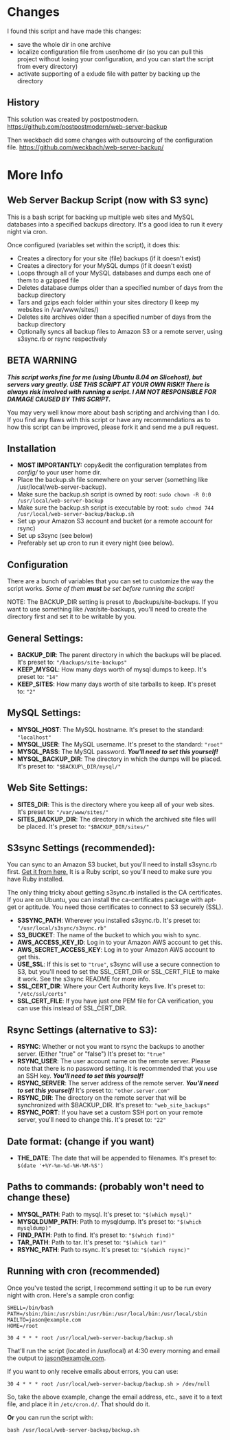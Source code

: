 # Changes

I found this script and have made this changes:
* save the whole dir in one archive
* localize configuration file from user/home dir (so you can pull this project without losing your configuration, and you can start the script from every directory)
* activate supporting of a exlude file with patter by backing up the directory

## History
This solution was created by postpostmodern.
https://github.com/postpostmodern/web-server-backup

Then weckbach did some changes with outsourcing of the configuration file.
https://github.com/weckbach/web-server-backup/


# More Info
## Web Server Backup Script (now with S3 sync)

This is a bash script for backing up multiple web sites and MySQL databases into a specified backups directory. It's a good idea to run it every night via cron.

Once configured (variables set within the script), it does this:

* Creates a directory for your site (file) backups (if it doesn't exist)
* Creates a directory for your MySQL dumps (if it doesn't exist)
* Loops through all of your MySQL databases and dumps each one of them to a gzipped file
* Deletes database dumps older than a specified number of days from the backup directory
* Tars and gzips each folder within your sites directory (I keep my websites in /var/www/sites/)
* Deletes site archives older than a specified number of days from the backup directory
* Optionally syncs all backup files to Amazon S3 or a remote server, using s3sync.rb or rsync respectively

## BETA WARNING

___This script works fine for me (using Ubuntu 8.04 on Slicehost), but servers vary greatly. USE THIS SCRIPT AT YOUR OWN RISK!! There is always risk involved with running a script. I AM NOT RESPONSIBLE FOR DAMAGE CAUSED BY THIS SCRIPT.___

You may very well know more about bash scripting and archiving than I do. If you find any flaws with this script or have any recommendations as to how this script can be improved, please fork it and send me a pull request.

## Installation

* __MOST IMPORTANTLY:__ copy&edit the configuration templates from _config/_ to your user home dir.
* Place the backup.sh file somewhere on your server (something like /usr/local/web-server-backup).
* Make sure the backup.sh script is owned by root: `sudo chown -R 0:0 /usr/local/web-server-backup`
* Make sure the backup.sh script is executable by root: `sudo chmod 744 /usr/local/web-server-backup/backup.sh`
* Set up your Amazon S3 account and bucket (or a remote account for rsync)
* Set up s3sync (see below)
* Preferably set up cron to run it every night (see below).

## Configuration

There are a bunch of variables that you can set to customize the way the script works. _Some of them __must__ be set before running the script!_

NOTE: The BACKUP\_DIR setting is preset to /backups/site-backups. If you want to use something like /var/site-backups, you'll need to create the directory first and set it to be writable by you.

## General Settings:

* __BACKUP\_DIR__: The parent directory in which the backups will be placed. It's preset to: `"/backups/site-backups"`
* __KEEP\_MYSQL__: How many days worth of mysql dumps to keep. It's preset to: `"14"`
* __KEEP\_SITES__: How many days worth of site tarballs to keep. It's preset to: `"2"`

## MySQL Settings:

* __MYSQL\_HOST__: The MySQL hostname. It's preset to the standard: `"localhost"`
* __MYSQL\_USER__: The MySQL username. It's preset to the standard: `"root"`
* __MYSQL\_PASS__: The MySQL password. ___You'll need to set this yourself!___
* __MYSQL\_BACKUP\_DIR__: The directory in which the dumps will be placed. It's preset to: `"$BACKUP\_DIR/mysql/"`

## Web Site Settings:

* __SITES\_DIR__: This is the directory where you keep all of your web sites. It's preset to: `"/var/www/sites/"`
* __SITES\_BACKUP\_DIR__: The directory in which the archived site files will be placed. It's preset to: `"$BACKUP_DIR/sites/"`

## S3sync Settings (recommended):

You can sync to an Amazon S3 bucket, but you'll need to install s3sync.rb first. [Get it from here.](http://s3sync.net/) It is a Ruby script, so you'll need to make sure you have Ruby installed.

The only thing tricky about getting s3sync.rb installed is the CA certificates. If you are on Ubuntu, you can install the ca-certificates package with apt-get or aptitude. You need those certificates to connect to S3 securely (SSL).

* __S3SYNC_PATH__: Wherever you installed s3sync.rb. It's preset to: `"/usr/local/s3sync/s3sync.rb"`
* __S3\_BUCKET__: The name of the bucket to which you wish to sync.
* __AWS\_ACCESS\_KEY_ID__: Log in to your Amazon AWS account to get this.
* __AWS\_SECRET\_ACCESS_KEY__: Log in to your Amazon AWS account to get this.
* __USE\_SSL__: If this is set to `"true"`, s3sync will use a secure connection to S3, but you'll need to set the SSL\_CERT\_DIR or SSL\_CERT\_FILE to make it work. See the s3sync README for more info.
* __SSL\_CERT\_DIR__: Where your Cert Authority keys live. It's preset to: `"/etc/ssl/certs"`
* __SSL\_CERT\_FILE__: If you have just one PEM file for CA verification, you can use this instead of SSL\_CERT\_DIR.

## Rsync Settings (alternative to S3):

* __RSYNC__: Whether or not you want to rsync the backups to another server. (Either "true" or "false") It's preset to: `"true"`
* __RSYNC\_USER__: The user account name on the remote server. Please note that there is no password setting. It is recommended that you use an SSH key. ___You'll need to set this yourself!___
* __RSYNC\_SERVER__: The server address of the remote server. ___You'll need to set this yourself!___ It's preset to: `"other.server.com"`
* __RSYNC\_DIR__: The directory on the remote server that will be synchronized with $BACKUP\_DIR. It's preset to: `"web_site_backups"`
* __RSYNC\_PORT__: If you have set a custom SSH port on your remote server, you'll need to change this. It's preset to: `"22"`

## Date format: (change if you want)

* __THE\_DATE__: The date that will be appended to filenames. It's preset to: `$(date '+%Y-%m-%d-%H-%M-%S')`

## Paths to commands: (probably won't need to change these)

* __MYSQL\_PATH__: Path to mysql. It's preset to: `"$(which mysql)"`
* __MYSQLDUMP\_PATH__: Path to mysqldump. It's preset to: `"$(which mysqldump)"`
* __FIND\_PATH__: Path to find. It's preset to: `"$(which find)"`
* __TAR\_PATH__: Path to tar. It's preset to: `"$(which tar)"`
* __RSYNC\_PATH__: Path to rsync. It's preset to: `"$(which rsync)"`

## Running with cron (recommended)

Once you've tested the script, I recommend setting it up to be run every night with cron. Here's a sample cron config:

    SHELL=/bin/bash
    PATH=/sbin:/bin:/usr/sbin:/usr/bin:/usr/local/bin:/usr/local/sbin
    MAILTO=jason@example.com
    HOME=/root

    30 4 * * * root /usr/local/web-server-backup/backup.sh

That'll run the script (located in /usr/local) at 4:30 every morning and email the output to jason@example.com.

If you want to only receive emails about errors, you can use:

    30 4 * * * root /usr/local/web-server-backup/backup.sh > /dev/null

So, take the above example, change the email address, etc., save it to a text file, and place it in `/etc/cron.d/`. That should do it.

__Or__ you can run the script with:

    bash /usr/local/web-server-backup/backup.sh
